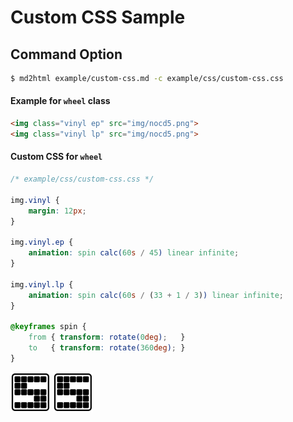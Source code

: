 # Custom CSS Sample

## Command Option

```bash
$ md2html example/custom-css.md -c example/css/custom-css.css
```

#### Example for `wheel` class

```markdown
<img class="vinyl ep" src="img/nocd5.png">
<img class="vinyl lp" src="img/nocd5.png">
```

#### Custom CSS for `wheel`

```css
/* example/css/custom-css.css */

img.vinyl {
    margin: 12px;
}

img.vinyl.ep {
    animation: spin calc(60s / 45) linear infinite;
}

img.vinyl.lp {
    animation: spin calc(60s / (33 + 1 / 3)) linear infinite;
}

@keyframes spin {
    from { transform: rotate(0deg);   }
    to   { transform: rotate(360deg); }
}
```

<img class="vinyl ep" src="img/nocd5.png">
<img class="vinyl lp" src="img/nocd5.png">
<!-- dummy for avoid .markdown-body > :last-child { margin-bottom: 0 !important; } -->
<p/>
